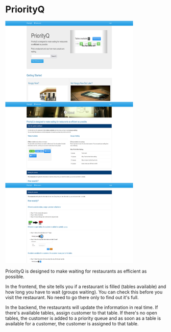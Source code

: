 # PriorityQ

<div style="display:inline-block;">
<img src="https://raw.githubusercontent.com/samuelyuan/PriorityQ/master/screenshots/homepage.png" alt="homepage" width="400" height="250" />
</div>

<div style="display:inline-block;">
<img src="https://raw.githubusercontent.com/samuelyuan/PriorityQ/master/screenshots/about1.png" alt="about1" width="400" height="250" />
<img src="https://raw.githubusercontent.com/samuelyuan/PriorityQ/master/screenshots/about2.png" alt="about2" width="400" height="250" />
</div>

PriorityQ is designed to make waiting for restaurants as efficient as possible.

In the frontend, the site tells you if a restaurant is filled (tables available) and how long you have to wait (groups waiting). You can check this before you visit the restaurant. No need to go there only to find out it's full. 

In the backend, the restaurants will update the information in real time. If there's available tables, assign customer to that table. If there's no open tables, the customer is added to a priority queue and as soon as a table is available for a customer, the customer is assigned to that table.